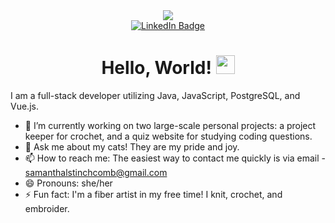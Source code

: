 <div id="header" align = "center">
  <img src="https://media.giphy.com/media/v1.Y2lkPTc5MGI3NjExeDl1dG9mdWtkOWswZDg1aTBwa2dxcWdxaDUxa3RoYXViNGhqY3lwMiZlcD12MV9pbnRlcm5hbF9naWZfYnlfaWQmY3Q9cw/SUcApSWjPwQMARvcM8/giphy.gif" />
  <br />
  <a href="https://www.linkedin.com/in/samantha-stinchcomb/">
  <img src="https://img.shields.io/badge/LinkedIn-blue?style=for-the-badge&logo=linkedin&logoColor=white" alt="LinkedIn Badge"/>
  </a>
  <br />
  <img src="https://komarev.com/ghpvc/?username=thepudgypigeon&style=flat-square&color=blue" alt=""/>
  <h1>
    Hello, World!
    <img src="https://media.giphy.com/media/hvRJCLFzcasrR4ia7z/giphy.gif" width="30px"/>
  </h1>

</div>

I am a full-stack developer utilizing Java, JavaScript, PostgreSQL, and Vue.js.
- 🔭 I’m currently working on two large-scale personal projects: a project keeper for crochet, and a quiz website for studying coding questions.
- 💬 Ask me about my cats! They are my pride and joy.
- 📫 How to reach me: The easiest way to contact me quickly is via email - samanthalstinchcomb@gmail.com
- 😄 Pronouns: she/her
- ⚡ Fun fact: I'm a fiber artist in my free time! I knit, crochet, and embroider.

